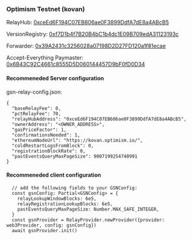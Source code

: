 ### Optimism Testnet (kovan)

RelayHub: [0xceEd6F194C07EB606ae0F3899DdfA7dE8a4ABcB5](https://kovan-optimistic.etherscan.io/address/0xceEd6F194C07EB606ae0F3899DdfA7dE8a4ABcB5)

VersionRegistry: [0xf7D1b4f7B20B4bC1b4dc1E09B709edA31123193c](https://kovan-optimistic.etherscan.io/address/0xf7D1b4f7B20B4bC1b4dc1E09B709edA31123193c)

Forwarder: [0x39A2431c3256028a07198D2D27FD120a1f81ecae](https://kovan-optimistic.etherscan.io/address/0x39A2431c3256028a07198D2D27FD120a1f81ecae)

Accept-Everything Paymaster: [0x6B43C92C4661c8555D5D060144457D9bF0fD0D34](https://kovan-optimistic.etherscan.io/address/0x6B43C92C4661c8555D5D060144457D9bF0fD0D34)

#### Recommeneded Server configuration
gsn-relay-config.json:
```
{
  "baseRelayFee": 0,
  "pctRelayFee": 70,
  "relayHubAddress": "0xceEd6F194C07EB606ae0F3899DdfA7dE8a4ABcB5",
  "ownerAddress": "<OWNER_ADDRESS>",
  "gasPriceFactor": 1,
  "confirmationsNeeded": 1,
  "ethereumNodeUrl": "https://kovan.optimism.io/",
  "coldRestartLogsFromBlock": 0,
  "registrationBlockRate": 0,
  "pastEventsQueryMaxPageSize": 9007199254740991
}
```
#### Recommeneded client configuration
```
  // add the following fields to your GSNConfig:
  const gsnConfig: Partial<GSNConfig> = {
    relayLookupWindowBlocks: 6e5,
    relayRegistrationLookupBlocks: 6e5,
    pastEventsQueryMaxPageSize: Number.MAX_SAFE_INTEGER,
  }
  const gsnProvider = RelayProvider.newProvider({provider: web3Provider, config: gsnConfig})
  await gsnProvider.init()
```
